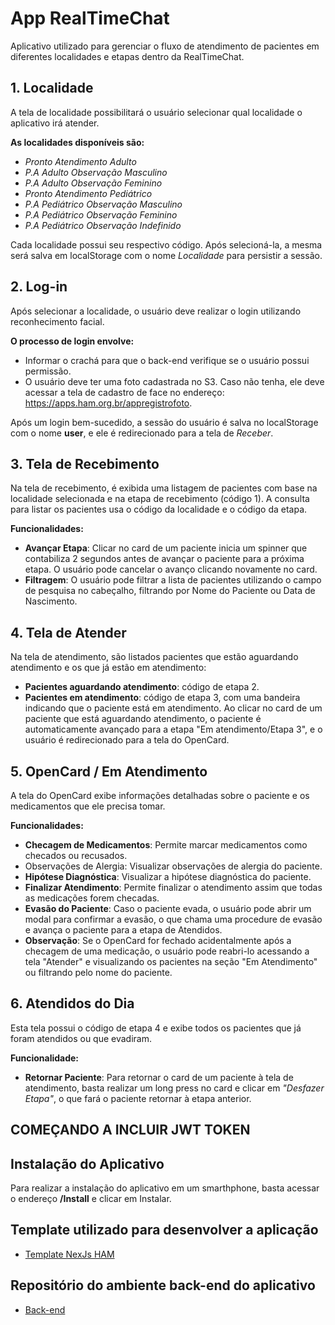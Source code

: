 
# App RealTimeChat

Aplicativo utilizado para gerenciar o fluxo de atendimento de pacientes em diferentes localidades e etapas dentro da RealTimeChat. 


## 1. Localidade

A tela de localidade possibilitará o usuário selecionar qual localidade o aplicativo irá atender.

**As localidades disponíveis são:**

- *Pronto Atendimento Adulto*
- *P.A Adulto Observação Masculino*
- *P.A Adulto Observação Feminino*
- *Pronto Atendimento Pediátrico*
- *P.A Pediátrico Observação Masculino*
- *P.A Pediátrico Observação Feminino*
- *P.A Pediátrico Observação Indefinido*

Cada localidade possui seu respectivo código. Após selecioná-la, a mesma será salva em localStorage com o nome *Localidade* para persistir a sessão.


## 2. Log-in 

Após selecionar a localidade, o usuário deve realizar o login utilizando reconhecimento facial. 

**O processo de login envolve:**

- Informar o crachá para que o back-end verifique se o usuário possui permissão.
- O usuário deve ter uma foto cadastrada no S3. Caso não tenha, ele deve acessar a tela de cadastro de face no endereço: https://apps.ham.org.br/appregistrofoto.

Após um login bem-sucedido, a sessão do usuário é salva no localStorage com o nome **user**, e ele é redirecionado para a tela de *Receber*.

## 3. Tela de Recebimento
Na tela de recebimento, é exibida uma listagem de pacientes com base na localidade selecionada e na etapa de recebimento (código 1). A consulta para listar os pacientes usa o código da localidade e o código da etapa.

**Funcionalidades:**

- **Avançar Etapa**: Clicar no card de um paciente inicia um spinner que contabiliza 2 segundos antes de avançar o paciente para a próxima etapa. O usuário pode cancelar o avanço clicando novamente no card.
- **Filtragem**: O usuário pode filtrar a lista de pacientes utilizando o campo de pesquisa no cabeçalho, filtrando por Nome do Paciente ou Data de Nascimento.

## 4. Tela de Atender

Na tela de atendimento, são listados pacientes que estão aguardando atendimento e os que já estão em atendimento:

- **Pacientes aguardando atendimento**: código de etapa 2.
- **Pacientes em atendimento**: código de etapa 3, com uma bandeira indicando que o paciente está em atendimento.
Ao clicar no card de um paciente que está aguardando atendimento, o paciente é automaticamente avançado para a etapa "Em atendimento/Etapa 3", e o usuário é redirecionado para a tela do OpenCard.


## 5. OpenCard / Em Atendimento
A tela do OpenCard exibe informações detalhadas sobre o paciente e os medicamentos que ele precisa tomar.

**Funcionalidades:**
- **Checagem de Medicamentos**: Permite marcar medicamentos como checados ou recusados.
- Observações de Alergia: Visualizar observações de alergia do paciente.
- **Hipótese Diagnóstica**: Visualizar a hipótese diagnóstica do paciente.
- **Finalizar Atendimento**: Permite finalizar o atendimento assim que todas as medicações forem checadas.
- **Evasão do Paciente**: Caso o paciente evada, o usuário pode abrir um modal para confirmar a evasão, o que chama uma procedure de evasão e avança o paciente para a etapa de Atendidos.
- **Observação**: Se o OpenCard for fechado acidentalmente após a checagem de uma medicação, o usuário pode reabri-lo acessando a tela "Atender" e visualizando os pacientes na seção "Em Atendimento" ou filtrando pelo nome do paciente.

## 6. Atendidos do Dia
Esta tela possui o código de etapa 4 e exibe todos os pacientes que já foram atendidos ou que evadiram.

**Funcionalidade:**
- **Retornar Paciente**: Para retornar o card de um paciente à tela de atendimento, basta realizar um long press no card e clicar em *"Desfazer Etapa"*, o que fará o paciente retornar à etapa anterior.



## COMEÇANDO A INCLUIR JWT TOKEN 





## Instalação do Aplicativo

Para realizar a instalação do aplicativo em um smarthphone, basta acessar o endereço **/Install** e clicar em Instalar.


## Template utilizado para desenvolver a aplicação


 - [Template NexJs HAM](https://github.com/Hospital-Adventista-de-Manaus/framework-nextjs-model)

## Repositório do ambiente back-end do aplicativo

 - [Back-end](https://github.com/Hospital-Adventista-de-Manaus/api_sala_medicacao)
